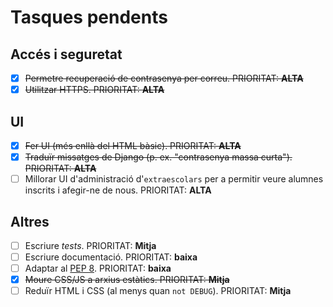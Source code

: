 # Tasques pendents

## Accés i seguretat
* [x] <s>Permetre recuperació de contrasenya per correu. PRIORITAT: **ALTA**</s>
* [x] <s>Utilitzar HTTPS. PRIORITAT: **ALTA**</s>

## UI
* [x] <s>Fer UI (més enllà del HTML bàsic). PRIORITAT: **ALTA**</s>
* [x] <s>Traduïr missatges de Django (p. ex. "contrasenya massa curta").
    PRIORITAT: **ALTA**</s>
* [ ] Millorar UI d'administració d'`extraescolars` per a permitir veure alumnes
    inscrits i afegir-ne de nous. PRIORITAT: **ALTA**

## Altres
* [ ] Escriure *tests*. PRIORITAT: **Mitja**
* [ ] Escriure documentació. PRIORITAT: **baixa**
* [ ] Adaptar al [PEP 8](https://www.python.org/dev/peps/pep-0008/). PRIORITAT:
    **baixa**
* [x] <s>Moure CSS/JS a arxius estàtics. PRIORITAT: **Mitja**</s>
* [ ] Reduïr HTML i CSS (al menys quan `not DEBUG`). PRIORITAT: **Mitja**
